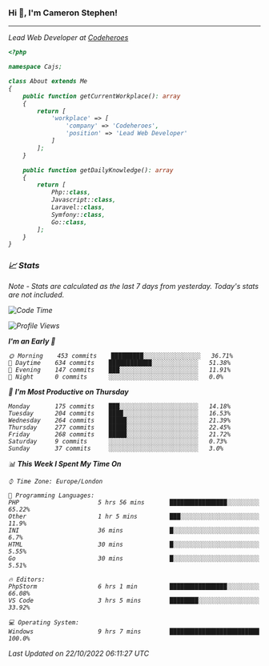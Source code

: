 ### Hi 👋, I'm Cameron Stephen!
<hr>
<p><em>Lead Web Developer at <a href="https://codeheroes.co.uk">Codeheroes</a></p>


```php
<?php

namespace Cajs;

class About extends Me
{
    public function getCurrentWorkplace(): array
    {
        return [
            'workplace' => [
                'company' => 'Codeheroes',
                'position' => 'Lead Web Developer'
            ]
        ];
    }

    public function getDailyKnowledge(): array
    {
        return [
            Php::class,
            Javascript::class,
            Laravel::class,
            Symfony::class,
            Go::class,
        ];
    }
}
```

### 📈 Stats
<p><em>Note - Stats are calculated as the last 7 days from yesterday. Today's stats are not included.</em></p>


<!--START_SECTION:waka-->
![Code Time](http://img.shields.io/badge/Code%20Time-3%2C174%20hrs%2043%20mins-blue)

![Profile Views](http://img.shields.io/badge/Profile%20Views-0-blue)

**I'm an Early 🐤** 

```text
🌞 Morning    453 commits    █████████░░░░░░░░░░░░░░░░   36.71% 
🌆 Daytime    634 commits    ████████████░░░░░░░░░░░░░   51.38% 
🌃 Evening    147 commits    ███░░░░░░░░░░░░░░░░░░░░░░   11.91% 
🌙 Night      0 commits      ░░░░░░░░░░░░░░░░░░░░░░░░░   0.0%

```
📅 **I'm Most Productive on Thursday** 

```text
Monday       175 commits    ███░░░░░░░░░░░░░░░░░░░░░░   14.18% 
Tuesday      204 commits    ████░░░░░░░░░░░░░░░░░░░░░   16.53% 
Wednesday    264 commits    █████░░░░░░░░░░░░░░░░░░░░   21.39% 
Thursday     277 commits    █████░░░░░░░░░░░░░░░░░░░░   22.45% 
Friday       268 commits    █████░░░░░░░░░░░░░░░░░░░░   21.72% 
Saturday     9 commits      ░░░░░░░░░░░░░░░░░░░░░░░░░   0.73% 
Sunday       37 commits     ░░░░░░░░░░░░░░░░░░░░░░░░░   3.0%

```


📊 **This Week I Spent My Time On** 

```text
⌚︎ Time Zone: Europe/London

💬 Programming Languages: 
PHP                      5 hrs 56 mins       ████████████████░░░░░░░░░   65.22% 
Other                    1 hr 5 mins         ███░░░░░░░░░░░░░░░░░░░░░░   11.9% 
INI                      36 mins             █░░░░░░░░░░░░░░░░░░░░░░░░   6.7% 
HTML                     30 mins             █░░░░░░░░░░░░░░░░░░░░░░░░   5.55% 
Go                       30 mins             █░░░░░░░░░░░░░░░░░░░░░░░░   5.51%

🔥 Editors: 
PhpStorm                 6 hrs 1 min         ████████████████░░░░░░░░░   66.08% 
VS Code                  3 hrs 5 mins        ████████░░░░░░░░░░░░░░░░░   33.92%

💻 Operating System: 
Windows                  9 hrs 7 mins        █████████████████████████   100.0%

```


 Last Updated on 22/10/2022 06:11:27 UTC
<!--END_SECTION:waka-->
